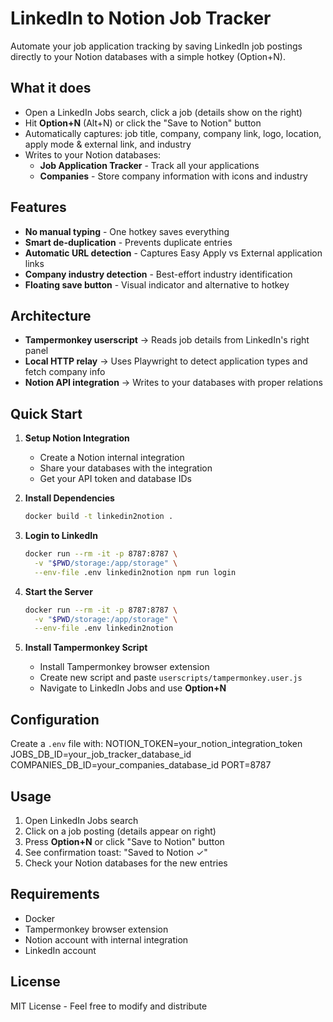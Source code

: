 # LinkedIn to Notion Job Tracker

Automate your job application tracking by saving LinkedIn job postings directly to your Notion databases with a simple hotkey (Option+N).

## What it does

* Open a LinkedIn Jobs search, click a job (details show on the right)
* Hit **Option+N** (Alt+N) or click the "Save to Notion" button
* Automatically captures: job title, company, company link, logo, location, apply mode & external link, and industry
* Writes to your Notion databases:
  * **Job Application Tracker** - Track all your applications
  * **Companies** - Store company information with icons and industry

## Features

* **No manual typing** - One hotkey saves everything
* **Smart de-duplication** - Prevents duplicate entries
* **Automatic URL detection** - Captures Easy Apply vs External application links
* **Company industry detection** - Best-effort industry identification
* **Floating save button** - Visual indicator and alternative to hotkey

## Architecture

* **Tampermonkey userscript** → Reads job details from LinkedIn's right panel
* **Local HTTP relay** → Uses Playwright to detect application types and fetch company info
* **Notion API integration** → Writes to your databases with proper relations

## Quick Start

1. **Setup Notion Integration**
   - Create a Notion internal integration
   - Share your databases with the integration
   - Get your API token and database IDs

2. **Install Dependencies**
   ```bash
   docker build -t linkedin2notion .
   ```

3. **Login to LinkedIn**
   ```bash
   docker run --rm -it -p 8787:8787 \
     -v "$PWD/storage:/app/storage" \
     --env-file .env linkedin2notion npm run login
   ```

4. **Start the Server**
   ```bash
   docker run --rm -it -p 8787:8787 \
     -v "$PWD/storage:/app/storage" \
     --env-file .env linkedin2notion
   ```

5. **Install Tampermonkey Script**
   - Install Tampermonkey browser extension
   - Create new script and paste `userscripts/tampermonkey.user.js`
   - Navigate to LinkedIn Jobs and use **Option+N**

## Configuration

Create a `.env` file with:
NOTION_TOKEN=your_notion_integration_token
JOBS_DB_ID=your_job_tracker_database_id
COMPANIES_DB_ID=your_companies_database_id
PORT=8787


## Usage

1. Open LinkedIn Jobs search
2. Click on a job posting (details appear on right)
3. Press **Option+N** or click "Save to Notion" button
4. See confirmation toast: "Saved to Notion ✓"
5. Check your Notion databases for the new entries

## Requirements

* Docker
* Tampermonkey browser extension
* Notion account with internal integration
* LinkedIn account

## License

MIT License - Feel free to modify and distribute